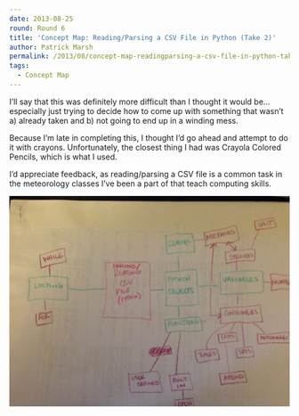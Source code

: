 ```yaml
---
date: 2013-08-25
round: Round 6
title: 'Concept Map: Reading/Parsing a CSV File in Python (Take 2)'
author: Patrick Marsh
permalink: /2013/08/concept-map-readingparsing-a-csv-file-in-python-take-2/
tags:
  - Concept Map
---
```

I&#8217;ll say that this was definitely more difficult than I thought it would be&#8230;especially just trying to decide how to come up with something that wasn&#8217;t a) already taken and b) not going to end up in a winding mess.

Because I&#8217;m late in completing this, I thought I&#8217;d go ahead and attempt to do it with crayons. Unfortunately, the closest thing I had was Crayola Colored Pencils, which is what I used.

I&#8217;d appreciate feedback, as reading/parsing a CSV file is a common task in the meteorology classes I&#8217;ve been a part of that teach computing skills.

[<img class="alignnone size-full" alt="20130401-082335.jpg" src="/uploads/2013/04/20130401-082335.jpg" />][1]

 [1]: /uploads/2013/04/20130401-082335.jpg
